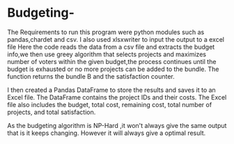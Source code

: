 # Budgeting-
The Requirements to run this program were python modules such as pandas,chardet and csv. I also used xlsxwriter to input the output to a excel file
Here the code reads the data from a csv file and extracts the budget info,we then use greey algorithm that selects projects and maximizes number
of voters within the given budget,the process continues until the budget is exhausted or no more projects can be added to the bundle. The function
returns the bundle B and the satisfaction counter.

I then created a Pandas DataFrame to store the results and saves it to an Excel file. The DataFrame contains
the project IDs and their costs. The Excel file also includes the budget, total cost, remaining cost, total number of
projects, and total satisfaction.

As the budgeting algorithm is NP-Hard ,it won't always give the same output that is it keeps changing.
However it will always give a optimal result.
